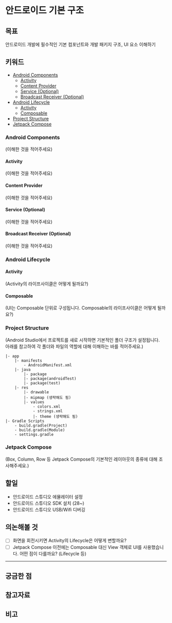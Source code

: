# 안드로이드 기본 구조
## 목표
안드로이드 개발에 필수적인 기본 컴포넌트와 개발 패키지 구조, UI 요소 이해하기

## 키워드
- [Android Components](#android-components)
    - [Activity](#activity)
    - [Content Provider](#content-provider)
    - [Service (Optional)](#service-optional)
    - [Broadcast Receiver (Optional)](#broadcast-receiver-optional)
- [Android Lifecycle](#android-lifecycle)
    - [Activity](#activity-1)
    - [Composable](#composable)
- [Project Structure](#project-structure)
- [Jetpack Compose](#jetpack-compose)



### Android Components
(이해한 것을 적어주세요)

#### Activity
(이해한 것을 적어주세요)

#### Content Provider
(이해한 것을 적어주세요)

#### Service (Optional)
(이해한 것을 적어주세요)

#### Broadcast Receiver (Optional)
(이해한 것을 적어주세요)

### Android Lifecycle
#### Activity
(Activity의 라이프사이클은 어떻게 될까요?)

#### Composable
(UI는 Composable 단위로 구성됩니다. Composable의 라이프사이클은 어떻게 될까요?)

### Project Structure
(Android Studio에서 프로젝트를 새로 시작하면 기본적인 폴더 구조가 설정됩니다.  
아래를 참고하여 각 폴더와 파일의 역할에 대해 이해하는 바를 적어주세요.)
```plain
|- app
    |- manifests
        - AndroidManifest.xml
    |- java
        |- package
        |- package(androidTest)
        |- package(test)
    |- res
        |- drawable
        |- mipmap (생략해도 됨)
        |- values
            - colors.xml
            - strings.xml
            |- theme (생략해도 됨)
|- Gradle Scripts
    - build.gradle(Project)
    - build.gradle(Module)
    - settings.gradle
```
### Jetpack Compose
(Box, Column, Row 등 Jetpack Compose의 기본적인 레이아웃의 종류에 대해 조사해주세요.)

## 할일
- 안드로이드 스튜디오 에뮬레이터 설정
- 안드로이드 스튜디오 SDK 설치 (28~)
- 안드로이드 스튜디오 USB/Wifi 디버깅

## 의논해볼 것
- [ ] 화면을 회전시키면 Activity의 Lifecycle은 어떻게 변할까요?
- [ ] Jetpack Compose 이전에는 Composable 대신 View 객체로 UI를 사용했습니다. 어떤 점이 다를까요? (Lifecycle 등)  
---

## 궁금한 점

## 참고자료

## 비고
